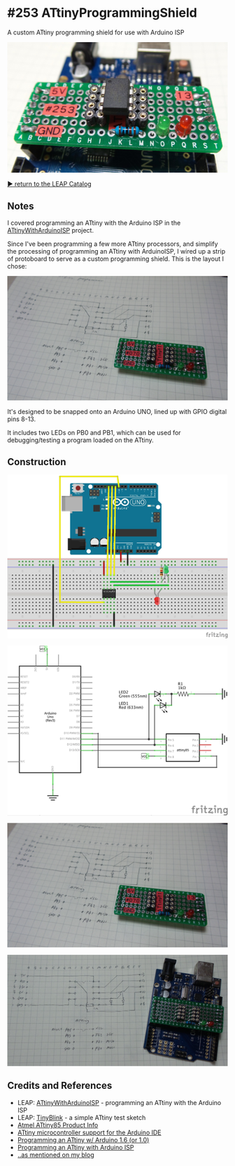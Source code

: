 # #253 ATtinyProgrammingShield

A custom ATtiny programming shield for use with Arduino ISP

![Build](./assets/ATtinyProgrammingShield_build.jpg?raw=true)


[:arrow_forward: return to the LEAP Catalog](https://leap.tardate.com)

## Notes

I covered programming an ATtiny with the Arduino ISP in the [ATtinyWithArduinoISP](../ATtinyWithArduinoISP) project.

Since I've been programming a few more ATtiny processors, and simplify the processing of
programming an ATtiny with ArduinoISP, I wired up a strip of protoboard
to serve as a custom programming shield. This is the layout I chose:

![ATtinyProgrammingShield_layout](./assets/ATtinyProgrammingShield_layout.jpg?raw=true)

It's designed to be snapped onto an Arduino UNO, lined up with GPIO digital pins 8-13.

It includes two LEDs on PB0 and PB1, which can be used for debugging/testing a program loaded on the ATtiny.

## Construction

![Breadboard](./assets/ATtinyProgrammingShield_bb.jpg?raw=true)

![Schematic](./assets/ATtinyProgrammingShield_schematic.jpg?raw=true)

![ATtinyProgrammingShield_layout](./assets/ATtinyProgrammingShield_layout.jpg?raw=true)

![ATtinyProgrammingShield_layout2](./assets/ATtinyProgrammingShield_layout2.jpg?raw=true)

## Credits and References
* LEAP: [ATtinyWithArduinoISP](../ATtinyWithArduinoISP) - programming an ATtiny with the Arduino ISP
* LEAP: [TinyBlink](../TinyBlink) - a simple ATtiny test sketch
* [Atmel ATtiny85 Product Info](http://www.atmel.com/devices/ATTINY85.aspx)
* [ATtiny microcontroller support for the Arduino IDE](https://github.com/damellis/attiny)
* [Programming an ATtiny w/ Arduino 1.6 (or 1.0)](http://highlowtech.org/?p=1695)
* [Programming an ATtiny with Arduino ISP](http://scuola.arduino.cc/lesson/qX1117g/Programming_an_ATtiny_with_Arduino_ISP)
* [..as mentioned on my blog](https://blog.tardate.com/2017/02/leap253-attiny-programming-shield.html)
